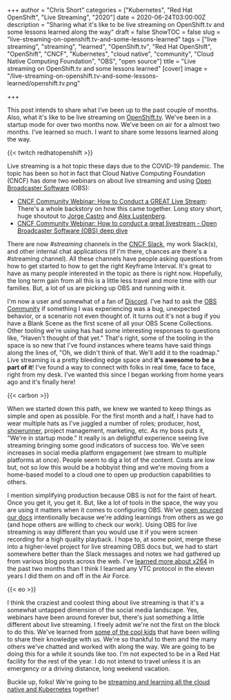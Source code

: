 +++
author = "Chris Short"
categories = ["Kubernetes", "Red Hat OpenShift", "Live Streaming", "2020"]
date = 2020-06-24T03:00:00Z
description = "Sharing what it's like to be live streaming on OpenShift.tv and some lessons learned along the way"
draft = false
ShowTOC = false
slug = "live-streaming-on-openshift.tv-and-some-lessons-learned"
tags = ["live streaming", "streaming", "learned", "OpenShift.tv", "Red Hat OpenShift", "OpenShift", "CNCF", "Kubernetes", "cloud native", "community", "Cloud Native Computing Foundation", "OBS", "open source"]
title = "Live streaming on OpenShift.tv and some lessons learned"
[cover]
image = "/live-streaming-on-openshift.tv-and-some-lessons-learned/openshift.tv.png"

+++

This post intends to share what I’ve been up to the past couple of months. Also, what it's like to be live streaming on [OpenShift.tv](https://openshift.tv). We've been in a startup mode for over two months now. We've been on air for a almost two months. I've learned so much. I want to share some lessons learned along the way.

{{< twitch redhatopenshift >}}

Live streaming is a hot topic these days due to the COVID-19 pandemic. The topic has been so hot in fact that Cloud Native Computing Foundation (CNCF) has done two webinars on about live streaming and using [Open Broadcaster Software](https://obsproject.com/) (OBS):

* [CNCF Community Webinar: How to Conduct a GREAT Live Stream](https://www.cncf.io/webinars/cncf-community-webinar-how-to-conduct-a-great-live-stream/): There's a whole backstory on how this came together. Long story short, huge shoutout to [Jorge Castro](https://twitter.com/castrojo) and [Alex Lustenberg](https://www.linkedin.com/in/alustenberg/).
* [CNCF Community Webinar: How to conduct a great livestream - Open Broadcaster Software (OBS) deep dive](https://www.cncf.io/webinars/how-to-conduct-a-great-livestream-open-broadcaster-softwareobs-deep-dive/)

There are now *#streaming* channels in the [CNCF Slack](https://cncf.slack.com/), my work Slack(s), and other internal chat applications (if I'm there, chances are there's a #streaming channel). All these channels have people asking questions from how to get started to how to get the right Keyframe Interval. It's great to have as many people interested in the topic as there is right now. Hopefully, the long term gain from all this is a little less travel and more time with our families. But, a lot of us are picking up OBS and running with it.

I'm now a user and somewhat of a fan of [Discord](https://discord.com/). I've had to ask the [OBS Community](https://discord.com/invite/obsproject) if something I was experiencing was a bug, unexpected behavior, or a scenario not even thought of. It turns out it's not a bug if you have a Blank Scene as the first scene of all your OBS Scene Collections. Other tooling we're using has had some interesting responses to questions like, "Haven't thought of that yet." That's right, some of the tooling in the space is so new that I've found instances where teams have said things along the lines of, "Oh, we didn't think of that. We'll add it to the roadmap." Live streaming is a pretty bleeding edge space and **it's awesome to be a part of it**! I've found a way to connect with folks in real time, face to face, right from my desk. I've wanted this since I began working from home years ago and it's finally here!

{{< carbon >}}

When we started down this path, we knew we wanted to keep things as simple and open as possible. For the first month and a half, I have had to wear multiple hats as I've juggled a number of roles; producer, host, [showrunner](https://en.wikipedia.org/wiki/Showrunner), project management, marketing, etc. As my boss puts it, "We're in startup mode." It really is an delightful experience seeing live streaming bringing some good indicators of success too. We've seen increases in social media platform engagement (we stream to multiple platforms at once). People seem to dig a lot of the content. Costs are low but, not so low this would be a hobbyist thing and we're moving from a home-based model to a cloud one to open up production capabilities to others.

I mention simplifying production because OBS is not for the faint of heart. Once you get it, you get it. But, like a lot of tools in the space, the way you are using it matters when it comes to configuring OBS. We've [open sourced our docs](https://github.com/cloud-platforms-streaming/streaming-docs) intentionally because we're adding learnings from others as we go (and hope others are willing to check our work). Using OBS for live streaming is way different than you would use it if you were screen recording for a high quality playback. I hope to, at some point, merge these into a higher-level project for live streaming OBS docs but, we had to start somewhere better than the Slack messages and notes we had gathered up from various blog posts across the web. I've [learned more about x264](https://github.com/cloud-platforms-streaming/streaming-docs/blob/master/streamers-guide.md#x264-cpu-usage-preset) in the past two months than I think I learned any VTC protocol in the eleven years I did them on and off in the Air Force.

{{< eo >}}

I think the craziest and coolest thing about live streaming is that it's a somewhat untapped dimension of the social media landscape. Yes, webinars have been around forever but, there's just something a little different about live streaming. I freely admit we're not the first on the block to do this. We've learned from [some of the cool kids](https://www.twitch.tv/ibmdeveloper) that have been willing to share their knowledge with us. We're so thankful to them and the many others we've chatted and worked with along the way. We are going to be doing this for a while it sounds like too. I'm not expected to be in a Red Hat facility for the rest of the year. I do not intend to travel unless it is an emergency or a driving distance, long weekend vacation.

Buckle up, folks! We're going to be [streaming and learning all the cloud native and Kubernetes](https://openshift.tv/) together!
